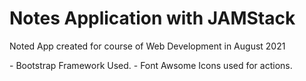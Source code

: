 # Notes Application with JAMStack
<p>Noted App created for course of Web Development in August 2021</p>
- Bootstrap Framework Used.
- Font Awsome Icons used for actions.